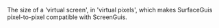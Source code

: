 The size of a 'virtual screen', in 'virtual pixels', which makes
SurfaceGuis pixel-to-pixel compatible with ScreenGuis.
